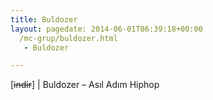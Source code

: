 ```yaml
---
title: Buldozer
layout: pagedate: 2014-06-01T06:39:18+00:00
  /mc-grup/buldozer.html
   - Buldozer

---
```

[<del>indir</del>] | Buldozer &#8211; Asıl Adım Hiphop